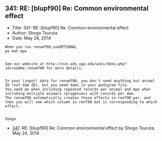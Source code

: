 ## 341: RE: [blupf90] Re: Common environmental effect

- Title: 341: RE: [blupf90] Re: Common environmental effect
- Author: Shogo Tsuruta
- Date: May 24, 2014

```
When you run renumf90,useOPTIONAL
pe mat mpe


See our website at http://nce.ads.uga.edu/wiki/doku.php?id=readme.renumf90 for more details.


In your (input) data for renumf90, you don't need anything but animal ID (not dam ID), but you need dams in your pedigree file.
You need pe when including repeated records per animal and mpe when including multiple animals (progenies) with records per dam.
The renumf90 automatically creates those effects in renf90.par, and then you will see which column in renf90.dat is corresponding to which effect.


Shogo
```

- [341](0341.md): RE: [blupf90] Re: Common environmental effect by Shogo Tsuruta, May 24, 2014
